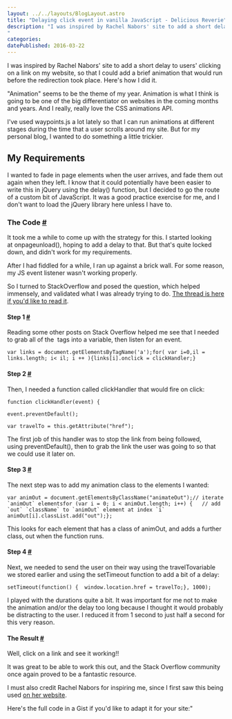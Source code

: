 ```yaml
---
layout: ../../layouts/BlogLayout.astro
title: "Delaying click event in vanilla JavaScript - Delicious Reverie"
description: "I was inspired by Rachel Nabors' site to add a short delay to users' clicking on a link on my website, so that I could add a brief animation that would run before the redirection took place. Here's how I did it.
"
categories:
datePublished: 2016-03-22
---
```

I was inspired by Rachel Nabors' site to add a short delay to users' clicking on a link on my website, so that I could add a brief animation that would run before the redirection took place. Here's how I did it.

"Animation" seems to be the theme of my year. Animation is what I think is going to be one of the big differentiator on websites in the coming months and years. And I really, really love the CSS animations API.

I've used waypoints.js a lot lately so that I can run animations at different stages during the time that a user scrolls around my site. But for my personal blog, I wanted to do something a little trickier.

## My Requirements

I wanted to fade in page elements when the user arrives, and fade them out again when they left. I know that it could potentially have been easier to write this in jQuery using the delay() function, but I decided to go the route of a custom bit of JavaScript. It was a good practice exercise for me, and I don't want to load the jQuery library here unless I have to.

### The Code [#](https://deliciousreverie.co.uk/posts/delaying-click-event-vanilla-javascript/#the-code)

It took me a while to come up with the strategy for this. I started looking at onpageunload(), hoping to add a delay to that. But that's quite locked down, and didn't work for my requirements.

After I had fiddled for a while, I ran up against a brick wall. For some reason, my JS event listener wasn't working properly.

So I turned to StackOverflow and posed the question, which helped immensely, and validated what I was already trying to do. [The thread is here if you'd like to read it](https://stackoverflow.com/questions/36125391/vanilla-js-delay-click-event-to-add-animation/36126631).

#### Step 1 [#](https://deliciousreverie.co.uk/posts/delaying-click-event-vanilla-javascript/#step-1)

Reading some other posts on Stack Overflow helped me see that I needed to grab all of the <a> tags into a variable, then listen for an event.

```
var links = document.getElementsByTagName('a');for( var i=0,il = links.length; i< il; i ++ ){links[i].onclick = clickHandler;}
```

#### Step 2 [#](https://deliciousreverie.co.uk/posts/delaying-click-event-vanilla-javascript/#step-2)

Then, I needed a function called clickHandler that would fire on click:

```
function clickHandler(event) {

event.preventDefault();

var travelTo = this.getAttribute("href");
```

The first job of this handler was to stop the link from being followed, using preventDefault(), then to grab the link the user was going to so that we could use it later on.

#### Step 3 [#](https://deliciousreverie.co.uk/posts/delaying-click-event-vanilla-javascript/#step-3)

The next step was to add my animation class to the elements I wanted:

```
var animOut = document.getElementsByClassName("animateOut");// iterate `animOut` elementsfor (var i = 0; i < animOut.length; i++) {   // add `out` `className` to `animOut` element at index `i`   animOut[i].classList.add("out");};
```

This looks for each element that has a class of animOut, and adds a further class, out when the function runs.

#### Step 4 [#](https://deliciousreverie.co.uk/posts/delaying-click-event-vanilla-javascript/#step-4)

Next, we needed to send the user on their way using the travelTovariable we stored earlier and using the setTimeout function to add a bit of a delay:

```
setTimeout(function() {  window.location.href = travelTo;}, 1000);
```

I played with the durations quite a bit. It was important for me not to make the animation and/or the delay too long because I thought it would probably be distracting to the user. I reduced it from 1 second to just half a second for this very reason.

#### The Result [#](https://deliciousreverie.co.uk/posts/delaying-click-event-vanilla-javascript/#the-result)

Well, click on a link and see it working!!

It was great to be able to work this out, and the Stack Overflow community once again proved to be a fantastic resource.

I must also credit Rachel Nabors for inspiring me, since I first saw this being used [on her website](https://rachelnabors.com/).

Here's the full code in a Gist if you'd like to adapt it for your site:"